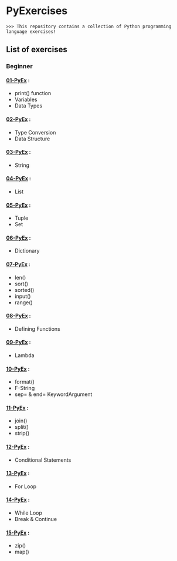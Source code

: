 # PyExercises
```
>>> This repository contains a collection of Python programming language exercises!
```
## List of exercises 
### Beginner
#### [01-PyEx](https://github.com/siniorone/PyExercises/blob/main/01_PyEx.ipynb) : 
*   print() function 
*   Variables 
*   Data Types 
#### [02-PyEx](https://github.com/siniorone/PyExercises/blob/main/02_PyEx.ipynb) :
*   Type Conversion
*   Data Structure
#### [03-PyEx](https://github.com/siniorone/PyExercises/blob/main/03_PyEx.ipynb) :
*   String
#### [04-PyEx](https://github.com/siniorone/PyExercises/blob/main/04_PyEx.ipynb) :
*   List
#### [05-PyEx](https://github.com/siniorone/PyExercises/blob/main/05_PyEx.ipynb) :
*   Tuple
*   Set 
#### [06-PyEx](https://github.com/siniorone/PyExercises/blob/main/06_PyEx.ipynb) :
*   Dictionary
#### [07-PyEx](https://github.com/siniorone/PyExercises/blob/main/07_PyEx.ipynb) :
*   len()
*   sort()
*   sorted() 
*   input()
*   range()
#### [08-PyEx](https://github.com/siniorone/PyExercises/blob/main/08_PyEx.ipynb) :
*   Defining Functions
#### [09-PyEx](https://github.com/siniorone/PyExercises/blob/main/09_PyEx.ipynb) :
*   Lambda
#### [10-PyEx](https://github.com/siniorone/PyExercises/blob/main/10_PyEx.ipynb) :
*   format()
*   F-String
*   sep= & end= KeywordArgument
#### [11-PyEx](https://github.com/siniorone/PyExercises/blob/main/11_PyEx.ipynb) :
*    join()
*   split()
*   strip()

#### [12-PyEx](https://github.com/siniorone/PyExercises/blob/main/12_PyEx.ipynb) :
*   Conditional Statements
#### [13-PyEx](https://github.com/siniorone/PyExercises/blob/main/13_PyEx.ipynb) :
*   For Loop
#### [14-PyEx](https://github.com/siniorone/PyExercises/blob/main/14_PyEx.ipynb) :
*   While Loop
*   Break & Continue
#### [15-PyEx](https://github.com/siniorone/PyExercises/blob/main/15_PyEx.ipynb) :
*   zip()
*   map() 
